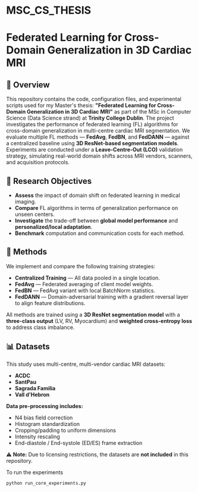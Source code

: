 # MSC_CS_THESIS
# Federated Learning for Cross-Domain Generalization in 3D Cardiac MRI

## 📖 Overview
This repository contains the code, configuration files, and experimental scripts used for my Master's thesis: **"Federated Learning for Cross-Domain Generalization in 3D Cardiac MRI"** as part of the MSc in Computer Science (Data Science strand) at **Trinity College Dublin**. The project investigates the performance of federated learning (FL) algorithms for cross-domain generalization in multi-centre cardiac MRI segmentation. We evaluate multiple FL methods — **FedAvg**, **FedBN**, and **FedDANN** — against a centralized baseline using **3D ResNet-based segmentation models**. Experiments are conducted under a **Leave-Centre-Out (LCO)** validation strategy, simulating real-world domain shifts across MRI vendors, scanners, and acquisition protocols.

## 🎯 Research Objectives
- **Assess** the impact of domain shift on federated learning in medical imaging.  
- **Compare** FL algorithms in terms of generalization performance on unseen centers.  
- **Investigate** the trade-off between **global model performance** and **personalized/local adaptation**.  
- **Benchmark** computation and communication costs for each method.  

## 🧩 Methods
We implement and compare the following training strategies:  
- **Centralized Training** — All data pooled in a single location.  
- **FedAvg** — Federated averaging of client model weights.  
- **FedBN** — FedAvg variant with local BatchNorm statistics.  
- **FedDANN** — Domain-adversarial training with a gradient reversal layer to align feature distributions.  

All methods are trained using a **3D ResNet segmentation model** with a **three-class output** (LV, RV, Myocardium) and **weighted cross-entropy loss** to address class imbalance.

## 📊 Datasets
This study uses multi-centre, multi-vendor cardiac MRI datasets:  
- **ACDC**  
- **SantPau** 
- **Sagrada Familia**  
- **Vall d'Hebron**  

**Data pre-processing includes:**  
- N4 bias field correction  
- Histogram standardization  
- Cropping/padding to uniform dimensions  
- Intensity rescaling  
- End-diastole / End-systole (ED/ES) frame extraction  

⚠ **Note:** Due to licensing restrictions, the datasets are **not included** in this repository.

To run the experiments
```bash
python run_core_experiments.py

